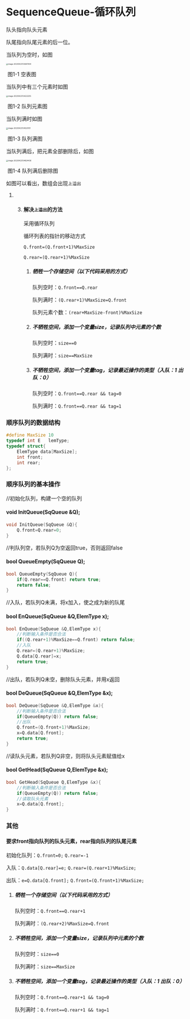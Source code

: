 # SequenceQueue-循环队列

队头指向队头元素

队尾指向队尾元素的后一位。

当队列为空时，如图

<img src="lession2.2.2-SequenceQueue.assets/image-20230423133647830.png" alt="image-20230423133647830" style="zoom: 33%;" />

​										  						图1-1 空表图

当队列中有三个元素时如图

<img src="lession2.2.2-SequenceQueue.assets/image-20230423134222255.png" alt="image-20230423134222255" style="zoom: 33%;" />

​										  					图1-2 队列元素图

当队列满时如图

<img src="lession2.2.2-SequenceQueue.assets/image-20230423134520101.png" alt="image-20230423134520101" style="zoom: 33%;" />

​										  					图1-3 队列满图

当队列满后，把元素全部删除后，如图

<img src="lession2.2.2-SequenceQueue.assets/image-20230423134824436.png" alt="image-20230423134824436" style="zoom:33%;" />

​										  					图1-4 队列满后删除图

如图可以看出，数组会出现`上溢出`

1. 3. #### 解决`上溢出`的方法

      采用循环队列

      循环列表的指针的移动方式
      
      `Q.front=(Q.front+1)%MaxSize`
      
      `Q.rear=(Q.rear+1)%MaxSize`
      
      1. ##### 牺牲一个存储空间（以下代码采用的方式）
      
         队列空时：`Q.front==Q.rear`
      
         队列满时：`(Q.rear+1)%MaxSize=Q.front`
      
         队列元素个数：`(rear+MaxSize-front)%MaxSize`
      
      2. ##### 不牺牲空间，添加一个变量size，记录队列中元素的个数
      
         队列空时：`size==0`
      
         队列满时：`size==MaxSize`
      
      3. ##### 不牺牲空间，添加一个变量tag，记录最近操作的类型（入队：1    出队：0）
      
         队列空时：`Q.front==Q.rear && tag=0`
      
         队列满时：`Q.front==Q.rear && tag=1`

### 顺序队列的数据结构

```c++
#define MaxSize 10
typedef int E	lemType;
typedef struct{
	ElemType data[MaxSize];
	int front;
	int rear;
};
```

### 顺序队列的基本操作

//初始化队列，构建一个空的队列

#### void InitQueue(SqQueue &Q);

```c++
void InitQueue(SqQueue &Q){
    Q.front=Q.rear=0;
}
```

//判队列空，若队列Q为空返回true，否则返回false

#### bool QueueEmpty(SqQueue Q);

```c++
bool QueueEmpty(SqQueue Q){
    if(Q.rear==Q.front) return true;
    return false;
}
```

//入队，若队列Q未满，将x加入，使之成为新的队尾

#### bool EnQueue(SqQueue &Q,ElemType x);

```c++
bool EnQueue(SqQueue &Q,ElemType x){
    //判断输入条件是否合法
    if((Q.rear+1)%MaxSize==Q.front) return false;
    //入队
    Q.rear=(Q.rear+1)%MaxSize;
    Q.data[Q.rear]=x;
    return true;
}
```

//出队，若队列Q未空，删除队头元素，并用x返回

#### bool DeQueue(SqQueue &Q,ElemType &x);

```c++
bool DeQueue(SqQueue &Q,ElemType &x){
    //判断输入条件是否合法
    if(QueueEmpty(Q)) return false;
    //出队
    Q.front=(Q.front+1)%MaxSize;
    x=Q.data[Q.front];
    return true;
}
```

//读队头元素，若队列Q非空，则将队头元素赋值给x

#### bool GetHead(SqQueue Q,ElemType &x);

```c++
bool GetHead(SqQueue Q,ElemType &x){
    //判断输入条件是否合法
    if(QueueEmpty(Q)) return false;
    //读取队头元素
    x=Q.data[Q.front];
}
```

### 其他

#### 要求front指向队列的队头元素，rear指向队列的队尾元素

初始化队列：`Q.front=0;` `Q.rear=-1`

入队：`Q.data[Q.rear]=e;` `Q.rear=(Q.rear+1)%MaxSize;`

出队：`e=Q.data[Q.front];` `Q.front=(Q.front+1)%MaxSize;`

1. ##### 牺牲一个存储空间（以下代码采用的方式）

   队列空时：`Q.front==Q.rear+1`

   队列满时：`(Q.rear+2)%MaxSize=Q.front`

2. ##### 不牺牲空间，添加一个变量size，记录队列中元素的个数

   队列空时：`size==0`

   队列满时：`size==MaxSize`

3. ##### 不牺牲空间，添加一个变量tag，记录最近操作的类型（入队：1    出队：0）

   队列空时：`Q.front==Q.rear+1 && tag=0`

   队列满时：`Q.front==Q.rear+1 && tag=1`